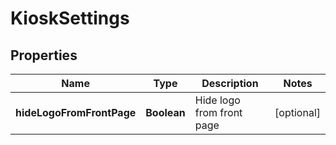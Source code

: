 
# KioskSettings

## Properties
Name | Type | Description | Notes
------------ | ------------- | ------------- | -------------
**hideLogoFromFrontPage** | **Boolean** | Hide logo from front page |  [optional]



